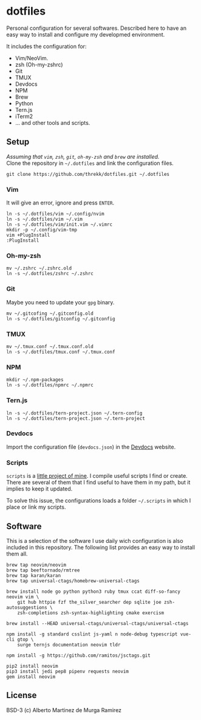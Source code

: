 # dotfiles

Personal configuration for several softwares. Described here to have an easy way
to install and configure my developmed environment.

It includes the configuration for:

- Vim/NeoVim.
- zsh (Oh-my-zshrc)
- Git
- TMUX
- Devdocs
- NPM
- Brew
- Python
- Tern.js
- iTerm2
- ... and other tools and scripts.

## Setup
*Assuming that `vim`, `zsh`, `git`, `oh-my-zsh` and `brew` are installed.*   
Clone the repository in `~/.dotfiles` and link the configuration files.
```
git clone https://github.com/threkk/dotfiles.git ~/.dotfiles
```

### Vim
It will give an error, ignore and press `ENTER`.
```
ln -s ~/.dotfiles/vim ~/.config/nvim
ln -s ~/.dotfiles/vim ~/.vim
ln -s ~/.dotfiles/vim/init.vim ~/.vimrc
mkdir -p ~/.config/vim-tmp
vim +PlugInstall
:PlugInstall
```

### Oh-my-zsh
```
mv ~/.zshrc ~/.zshrc.old
ln -s ~/.dotfiles/zshrc ~/.zshrc
``` 

### Git
Maybe you need to update your `gpg` binary. 
```
mv ~/.gitcofing ~/.gitconfig.old
ln -s ~/.dotfiles/gitconfig ~/.gitconfig
```

### TMUX
```
mv ~/.tmux.conf ~/.tmux.conf.old
ln -s ~/.dotfiles/tmux.conf ~/.tmux.conf
```

### NPM
```
mkdir ~/.npm-packages
ln -s ~/.dotfiles/npmrc ~/.npmrc
```

### Tern.js
```
ln -s ~/.dotfiles/tern-project.json ~/.tern-config
ln -s ~/.dotfiles/tern-project.json ~/.tern-project
```

### Devdocs
Import the configuration file (`devdocs.json`) in the
[Devdocs](https://devdocs.io) website.

### Scripts
`scripts` is a [little project of mine](https://github.com/threkk/scripts).
I compile useful scripts I find or create. There are several of them that I find
useful to have them in my path, but it implies to keep it updated.

To solve this issue, the configurations loads a folder `~/.scripts` in which I
place or link my scripts.

## Software
This is a selection of the software I use daily wich configuration is also
included in this repository. The following list provides an easy way to install
them all.
```
brew tap neovim/neovim 
brew tap beeftornado/rmtree
brew tap karan/karan
brew tap universal-ctags/homebrew-universal-ctags

brew install node go python python3 ruby tmux ccat diff-so-fancy neovim vim \
    git hub httpie fzf the_silver_searcher dep sqlite joe zsh-autosuggestions \ 
    zsh-completions zsh-syntax-highlighting cmake exercism

brew install --HEAD universal-ctags/universal-ctags/universal-ctags

npm install -g standard csslint js-yaml n node-debug typescript vue-cli gtop \
    surge ternjs documentation neovim tldr

npm install -g https://github.com/ramitos/jsctags.git

pip2 install neovim
pip3 install jedi pep8 pipenv requests neovim
gem install neovim
```

## License
BSD-3 (c) Alberto Martinez de Murga Ramirez
